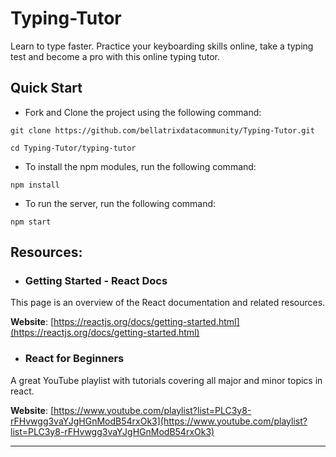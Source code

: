 # Typing-Tutor

Learn to type faster. Practice your keyboarding skills online, take a typing test and become a pro with this online typing tutor.

## Quick Start

- Fork and Clone the project using the following command:

```
git clone https://github.com/bellatrixdatacommunity/Typing-Tutor.git

cd Typing-Tutor/typing-tutor
```

- To install the npm modules, run the following command:

```
npm install
```

- To run the server, run the following command:

```
npm start
```

## Resources:

- ### Getting Started - React Docs

This page is an overview of the React documentation and related resources.

**Website**: [https://reactjs.org/docs/getting-started.html](https://reactjs.org/docs/getting-started.html)

- ### React for Beginners

A great YouTube playlist with tutorials covering all major and minor topics in react.

**Website**: [https://www.youtube.com/playlist?list=PLC3y8-rFHvwgg3vaYJgHGnModB54rxOk3](https://www.youtube.com/playlist?list=PLC3y8-rFHvwgg3vaYJgHGnModB54rxOk3)

---
